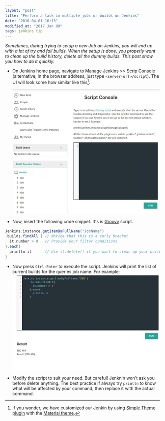 ```yaml
---
layout: "post"
title: "Perform a task in multiple jobs or builds on Jenkins"
date: "2016-04-01 16:13"
modified_at: "2017 Jan 08"
tags: jenkins tip
---
```


_Sometimes, during trying to setup a new Job on Jenkins, you will end up with a
lot of try and fail builds. When the setup is done, you properly want to clean
up the build history, delete all the dummy builds. This post show you how to do
it quickly._

* On Jenkins home page, navigate to Manage Jenkins >> Scrip Console
  (alternative, in the browser address, just type `<server-url>/script`). The UI
  will look some how similar like this[^jenkins_theme]:

  ![Jenkins Script Console image](/images/2016-04-01/jenkins-script-console.jpg)


* Now, insert the following code snippet. It's is [Groovy](http://www.groovy-lang.org/) script.


```groovy
Jenkins.instance.getItemByFullName("JobName")
.builds.findAll { // Notice that this is a curly bracket
  it.number > 0   // Provide your filter conditions.
}.each{
  println it      // Use it.delete() if you want to clean up your build history.
}
```

* Now press `Ctrl-Enter` to execute the script. Jenkins will print the list of
  current builds for the queries job name. For example:
  ![Scripts run result image](/images/2016-04-01/script-result.jpg)


* Modify the script to suit your need. But careful! Jenknin won't ask you
  before delete anything. The best practice if always try `println` to know
  what will be affected by your command, then replace it with the actual
  command.

[^jenkins_theme]: If you wonder, we have customized our Jenkin by using [Simple Theme plugin](https://wiki.jenkins-ci.org/display/JENKINS/Simple+Theme+Plugin) with the [Material theme](afonsof.com/jenkins-material-theme/).
